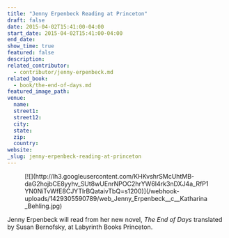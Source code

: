 ```yaml
---
title: "Jenny Erpenbeck Reading at Princeton"
draft: false
date: 2015-04-02T15:41:00-04:00
start_date: 2015-04-02T15:41:00-04:00
end_date:
show_time: true
featured: false
description:
related_contributor:
  - contributor/jenny-erpenbeck.md
related_book:
  - book/the-end-of-days.md
featured_image_path:
venue:
  name:
  street1:
  street12:
  city:
  state:
  zip:
  country:
website:
_slug: jenny-erpenbeck-reading-at-princeton
---
```


<figure data-type="image">[![](http://lh3.googleusercontent.com/KHKvshrSMcUhtMB-daG2hojbCE8yyhv_SUt8wUEnrNPOC2hrYW6I4rk3nDXJ4a_RfP1YN0NiTvWfE8CJYTlrBQataivTbQ=s1200)](/webhook-uploads/1429305590789/web_Jenny_Erpenbeck__c__Katharina_Behling.jpg)</figure>

Jenny Erpenbeck will read from her new novel, _The End of Days_ translated by Susan Bernofsky, at Labyrinth Books Princeton.

